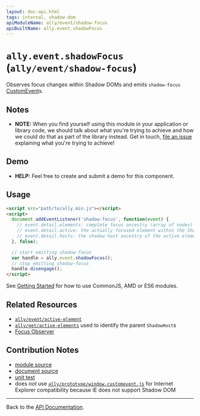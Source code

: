```yaml
---
layout: doc-api.html
tags: internal, shadow-dom
apiModuleName: ally/event/shadow-focus
apiBuiltName: ally.event.shadowFocus
---
```


# `ally.event.shadowFocus` (`ally/event/shadow-focus`)

Observes focus changes within Shadow DOMs and emits `shadow-focus` [CustomEvent](https://developer.mozilla.org/en/docs/Web/API/CustomEvent)s.


## Notes

* **NOTE:** When you find yourself using this module in your application or library code, we should talk about what you're trying to achieve and how we could do that as part of the library instead. Get in touch, [file an issue](https://github.com/medialize/ally.js/issues) explaining what you're trying to achieve!


## Demo

* **HELP:** Feel free to create and submit a demo for this component.


## Usage

```html
<script src="path/to/ally.min.js"></script>
<script>
  document.addEventListener('shadow-focus', function(event) {
    // event.detail.elements: complete focus ancestry (array of nodes)
    // event.detail.active: the actually focused element within the Shadow DOM
    // event.detail.hosts: the shadow host ancestry of the active element
  }, false);

  // start emitting shadow-focus
  var handle = ally.event.shadowFocus();
  // stop emitting shadow-focus
  handle.disengage();
</script>
```

See [Getting Started](../../getting-started.md) for how to use CommonJS, AMD or ES6 modules.


## Related Resources

* [`ally/event/active-element`](active-element.md)
* [`ally/get/active-elements`](../get/active-elements.md) used to identify the parent `ShadowHost`s
* [Focus Observer](https://github.com/cdata/focus-observer)


## Contribution Notes

* [module source](https://github.com/medialize/ally.js/blob/master/src/event/shadow-focus.js)
* [document source](https://github.com/medialize/ally.js/blob/master/docs/api/event/shadow-focus.md)
* [unit test](https://github.com/medialize/ally.js/blob/master/test/unit/event.shadow-focus.test.js)
* does *not* use [`ally/prototype/window.customevent.js`](https://github.com/medialize/ally.js/blob/master/src/prototype/window.customevent.js) for Internet Explorer compatibility because IE does not support Shadow DOM


---

Back to the [API Documentation](../README.md).

